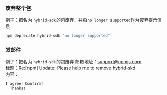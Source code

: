 ### 废弃整个包
例子：把名为 `hybrid-sdk`的包废弃，并将`no longer supported`作为废弃提示信息 
```bash
npm deprecate hybrid-sdk "no longer supported"
```

### 发邮件
例子：把名为 `hybrid-sdk`的包废弃
邮箱地址：support@npmjs.com  
标题：Re:[npm] Update: Please help me to remove hybrid-skd  
内容：  
```html
I agree！Confirm!
  Thanks!
```
